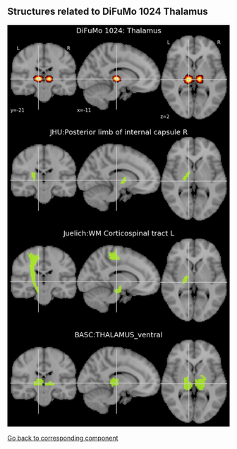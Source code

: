 


## Structures related to DiFuMo 1024 Thalamus

![281](281.jpg "Structures related to DiFuMo 1024 Thalamus")

[Go back to corresponding component](https://parietal-inria.github.io/DiFuMo/1024/html/281.html)